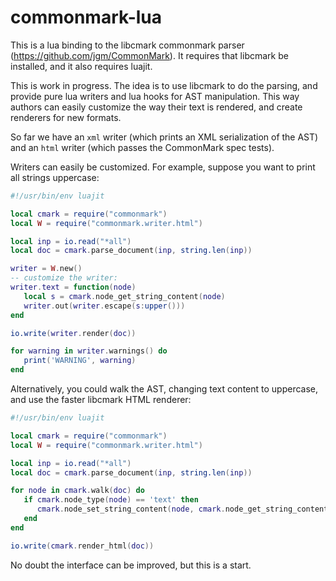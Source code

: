 commonmark-lua
==============

This is a lua binding to the libcmark commonmark parser
(https://github.com/jgm/CommonMark).  It requires that libcmark
be installed, and it also requires luajit.

This is work in progress.  The idea is to use libcmark to do the
parsing, and provide pure lua writers and lua hooks for AST
manipulation.  This way authors can easily customize the way
their text is rendered, and create renderers for new formats.

So far we have an `xml` writer (which prints an XML serialization of
the AST) and an `html` writer (which passes the CommonMark spec
tests).

Writers can easily be customized.  For example, suppose you want
to print all strings uppercase:

``` lua
#!/usr/bin/env luajit

local cmark = require("commonmark")
local W = require("commonmark.writer.html")

local inp = io.read("*all")
local doc = cmark.parse_document(inp, string.len(inp))

writer = W.new()
-- customize the writer:
writer.text = function(node)
   local s = cmark.node_get_string_content(node)
   writer.out(writer.escape(s:upper()))
end

io.write(writer.render(doc))

for warning in writer.warnings() do
   print('WARNING', warning)
end
```

Alternatively, you could walk the AST, changing text content to
uppercase, and use the faster libcmark HTML renderer:

``` lua
#!/usr/bin/env luajit

local cmark = require("commonmark")
local W = require("commonmark.writer.html")

local inp = io.read("*all")
local doc = cmark.parse_document(inp, string.len(inp))

for node in cmark.walk(doc) do
   if cmark.node_type(node) == 'text' then
      cmark.node_set_string_content(node, cmark.node_get_string_content(node):upper())
   end
end

io.write(cmark.render_html(doc))
```

No doubt the interface can be improved, but this is a start.
